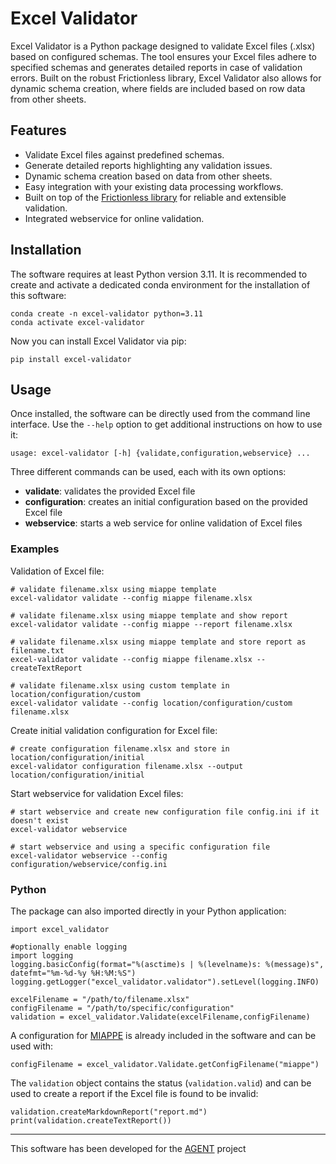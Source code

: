 # Excel Validator

Excel Validator is a Python package designed to validate Excel files (.xlsx) based on configured schemas. The tool ensures your Excel files adhere to specified schemas and generates detailed reports in case of validation errors. Built on the robust Frictionless library, Excel Validator also allows for dynamic schema creation, where fields are included based on row data from other sheets.

## Features

* Validate Excel files against predefined schemas.
* Generate detailed reports highlighting any validation issues.
* Dynamic schema creation based on data from other sheets.
* Easy integration with your existing data processing workflows.
* Built on top of the [Frictionless library](https://framework.frictionlessdata.io/) for reliable and extensible validation.
* Integrated webservice for online validation.

## Installation

The software requires at least Python version 3.11. It is recommended to create and activate a dedicated conda environment for the installation of this software:

```
conda create -n excel-validator python=3.11
conda activate excel-validator
```

Now you can install Excel Validator via pip:

```
pip install excel-validator
```

## Usage

Once installed, the software can be directly used from the command line interface. Use the `--help` option to get additional instructions on how to use it:

```
usage: excel-validator [-h] {validate,configuration,webservice} ...
```

Three different commands can be used, each with its own options:

* **validate**: validates the provided Excel file
* **configuration**: creates an initial configuration based on the provided Excel file
* **webservice**: starts a web service for online validation of Excel files

### Examples

Validation of Excel file:
```
# validate filename.xlsx using miappe template
excel-validator validate --config miappe filename.xlsx

# validate filename.xlsx using miappe template and show report
excel-validator validate --config miappe --report filename.xlsx

# validate filename.xlsx using miappe template and store report as filename.txt
excel-validator validate --config miappe filename.xlsx --createTextReport

# validate filename.xlsx using custom template in location/configuration/custom
excel-validator validate --config location/configuration/custom filename.xlsx
```

Create initial validation configuration for Excel file:
```
# create configuration filename.xlsx and store in location/configuration/initial
excel-validator configuration filename.xlsx --output location/configuration/initial
```

Start webservice for validation Excel files:
```
# start webservice and create new configuration file config.ini if it doesn't exist
excel-validator webservice

# start webservice and using a specific configuration file
excel-validator webservice --config configuration/webservice/config.ini
```

### Python

The package can also imported directly in your Python application:

```
import excel_validator

#optionally enable logging
import logging
logging.basicConfig(format="%(asctime)s | %(levelname)s: %(message)s", datefmt="%m-%d-%y %H:%M:%S")
logging.getLogger("excel_validator.validator").setLevel(logging.INFO)

excelFilename = "/path/to/filename.xlsx"
configFilename = "/path/to/specific/configuration"
validation = excel_validator.Validate(excelFilename,configFilename)
```

A configuration for [MIAPPE](https://www.miappe.org/) is already included in the software and can be used with:

```
configFilename = excel_validator.Validate.getConfigFilename("miappe")
```

The `validation` object contains the status (`validation.valid`) and can be used to create a report if the Excel file is found to be invalid:

```
validation.createMarkdownReport("report.md")
print(validation.createTextReport())
```

---
This software has been developed for the [AGENT](https://www.agent-project.eu/) project

